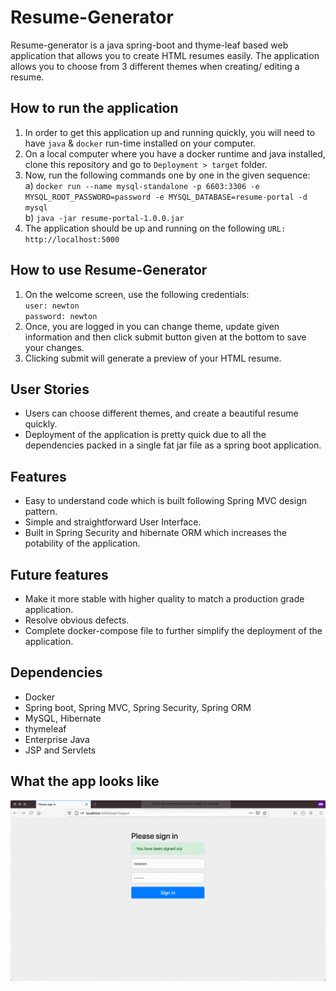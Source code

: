 # Resume-Generator

 Resume-generator is a java spring-boot and thyme-leaf based web application that allows you to create HTML resumes easily. The application allows you to choose from 3 different themes when creating/ editing a resume. 

## How to run the application

1. In order to get this application up and running quickly, you will need to have `java` & `docker` run-time installed on your computer. 
2. On a local computer where you have a docker runtime and java installed, clone this repository and go to `Deployment > target` folder. 
3. Now, run the following commands one by one in the given sequence:<br />
   a) `docker run --name mysql-standalone -p 6603:3306 -e MYSQL_ROOT_PASSWORD=password -e MYSQL_DATABASE=resume-portal -d mysql`<br />
   b) `java -jar resume-portal-1.0.0.jar`<br />
4. The application should be up and running on the following `URL: http://localhost:5000`


 ## How to use Resume-Generator

1. On the welcome screen, use the following credentials:<br />
    `user: newton`<br />
    `password: newton`<br />
2. Once, you are logged in you can change theme, update given information and then click submit button given at the bottom to save your changes.      
3. Clicking submit will generate a preview of your HTML resume.  

 ## User Stories

- Users can choose different themes, and create a beautiful resume quickly. 
- Deployment of the application is pretty quick due to all the dependencies packed in a single fat jar file as a spring boot application.  

 ## Features

 - Easy to understand code which is built following Spring MVC design pattern.
 - Simple and straightforward User Interface. 
 - Built in Spring Security and hibernate ORM which increases the potability of the application. 

 ## Future features

 - Make it more stable with higher quality to match a production grade application. 
 - Resolve obvious defects. 
 - Complete docker-compose file to further simplify the deployment of the application. 

 ## Dependencies 

 - Docker
 - Spring boot, Spring MVC, Spring Security, Spring ORM
 - MySQL, Hibernate
 - thymeleaf
 - Enterprise Java
 - JSP and Servlets

## What the app looks like

![screenshot1](https://raw.githubusercontent.com/Damans227/Resume-Generator/main/screenshots/resume-generator.gif)

